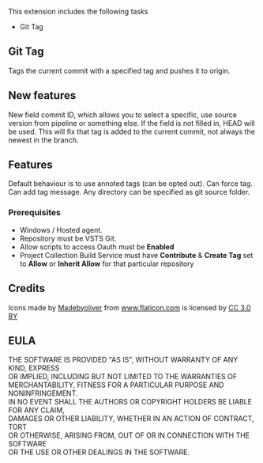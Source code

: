 This extension includes the following tasks

* Git Tag
	
## Git Tag
Tags the current commit with a specified tag and pushes it to origin.

## New features
New field commit ID, which allows you to select a specific, use source version from pipeline or something else. If the field is not filled in, HEAD will be used. 
This will fix that tag is added to the current commit, not always the newest in the branch.

## Features
Default behaviour is to use annoted tags (can be opted out).
Can force tag.
Can add tag message.
Any directory can be specified as git source folder.

### Prerequisites

* Windows / Hosted agent.
* Repository must be VSTS Git.
* Allow scripts to access Oauth must be **Enabled**
* Project Collection Build Service must have **Contribute** & **Create Tag** set to **Allow** or **Inherit Allow** for that particular repository

## Credits
<div>Icons made by <a href="http://www.flaticon.com/authors/madebyoliver" title="Madebyoliver">Madebyoliver</a> from <a href="http://www.flaticon.com" title="Flaticon">www.flaticon.com</a> is licensed by <a href="http://creativecommons.org/licenses/by/3.0/" title="Creative Commons BY 3.0" target="_blank">CC 3.0 BY</a></div>

## EULA
THE SOFTWARE IS PROVIDED "AS IS", WITHOUT WARRANTY OF ANY KIND, EXPRESS  
OR IMPLIED, INCLUDING BUT NOT LIMITED TO THE WARRANTIES OF  
MERCHANTABILITY, FITNESS FOR A PARTICULAR PURPOSE AND NONINFRINGEMENT.  
IN NO EVENT SHALL THE AUTHORS OR COPYRIGHT HOLDERS BE LIABLE FOR ANY CLAIM,  
DAMAGES OR OTHER LIABILITY, WHETHER IN AN ACTION OF CONTRACT, TORT  
OR OTHERWISE, ARISING FROM, OUT OF OR IN CONNECTION WITH THE SOFTWARE  
OR THE USE OR OTHER DEALINGS IN THE SOFTWARE.